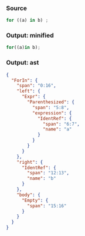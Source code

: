 ### Source
```js parse:stmt
for ((a) in b) ;
```

### Output: minified
```js
for((a)in b);
```

### Output: ast
```json
{
  "ForIn": {
    "span": "0:16",
    "left": {
      "Expr": {
        "Parenthesized": {
          "span": "5:8",
          "expression": {
            "IdentRef": {
              "span": "6:7",
              "name": "a"
            }
          }
        }
      }
    },
    "right": {
      "IdentRef": {
        "span": "12:13",
        "name": "b"
      }
    },
    "body": {
      "Empty": {
        "span": "15:16"
      }
    }
  }
}
```
